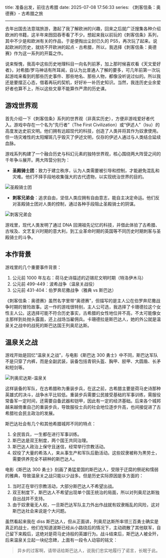 title: 准备出发，前往古希腊
date: 2025-07-08 17:56:33
series: 《刺客信条：奥德赛》- 古希腊之旅

---

去年出国去法意瑞旅游，激起了我了解欧洲的兴趣，回来之后就广泛搜集各种介绍欧洲的书籍，这半年来囫囵吞枣看了不少。想起来我以前玩的《刺客信条》系列，其中不少是和欧洲有关的作品，于是便掏出尘封已久的 PS5，再次玩了起来。说起欧洲的历史，就绕不开欧洲的起点 - 古希腊，所以，我选择《刺客信条：奥德赛》作为这一系列的开篇之作。

说来惭愧，我高中这些历史地理科目一向名列前茅，加上那时候喜欢看《天文爱好者》，对希腊/罗马神话有所耳闻，自认为比普通人了解的要多，可几年前第一次玩起游戏来看到的那些历史事件、那些地名、那些人物，都像没听说过似的。所以我还是要摆正心态，借着再玩的契机，好好补一补历史知识。当然，我连历史业余爱好者也算不上，所以这些文章不能算作严肃的历史课。

## 游戏世界观

首先介绍一下《刺客信条》系列的世界观（非真实历史），方便非游戏爱好者代入。游戏中存在一个名为“先行者”（The First Civilization）或“伊述人”（Isu）的高度发达史前文明。他们拥有远超现代的科技，创造了人类并将其作为奴隶使用。但一场灾难性的太阳耀斑几乎毁灭了伊述文明，仅存的伊述人通过与人类结合延续血脉。

游戏系列构建了一个融合历史与科幻元素的独特世界观，核心围绕两大阵营之间的千年争斗展开。两大阵营分别为：

* **圣殿骑士团**：致力于建立秩序，认为人类需要被引导和控制，才能避免混乱和灾难。他们不择手段地收集强大的古代遗物，以实现统治世界的目的。

![圣殿骑士团](https://www.lyyyuna.com/img/posts/odyssey/ac-odyssey-0001.jpg)

* **刺客兄弟会**：追求自由，坚信人类应拥有自由意志，能自主决定命运。他们反对圣殿骑士团对人类的控制，通过各种手段阻止圣殿骑士的阴谋。

![刺客兄弟会](https://www.lyyyuna.com/img/posts/odyssey/ac-odyssey-0002.jpg)

游戏里，现代人类发明了通过 DNA 回溯祖先记忆的科技，并借此体验了古希腊、古埃及、文艺复兴时期的意大利，到工业革命时期的英国等不同历史时期刺客与圣殿骑士的斗争。

## 本作背景

游戏里的几个重要事件背景：

1. 公元前 1000 年左右：荷马史诗描述的迈锡尼文明时期（特洛伊木马）
2. 公元前 499-449：波希战争（温泉关战役）
3. 公元前 431-404：伯罗奔尼撒战争（雅典 vs 斯巴达）

《刺客信条：奥德赛》虽然名字里带“奥德赛”，但描写的是主人公在伯罗奔尼撒战争时期的冒险故事。这一作的游戏很特别，主人公可选，我选择了卡珊德拉这个女性主人公。这选择可能不符合历史事实，古希腊的女性地位并不高，不太可能像女主那样到处抛头露面，还上战场当雇佣兵。卡珊德拉是斯巴达人，她的外公就是温泉关之战中的战死的斯巴达国王列奥尼达斯。

## 温泉关之战

游戏开始是回忆“温泉关之战”，与电影《斯巴达 300 勇士》中不同，斯巴达军队不是只穿了内裤，而是全副武装，装备包括青铜头盔、胸甲、胫甲、大圆盾、长矛和短剑等。

![列奥尼达斯-温泉关](https://www.lyyyuna.com/img/posts/odyssey/ac-odyssey-0000.jpg)

这样装备的军队，在古希腊称为重装步兵，在这之前，古希腊主要是荷马史诗那种英雄式的决斗，战争水平比较低。重装步兵需要公民接受基础的军事训练，需服役常备军一定时间，还需要自备武器和铠甲，因此有一定的经济基础。后来各个城邦越来越倚重自己的重装步兵，导致服役士兵的社会地位逐步升高，也间接促进了古希腊社会民主政治的发展。


斯巴达社会有几个和其他希腊城邦不同的特点：

1. 全民皆兵，一生都在进行军事训练。
2. 斯巴达是双王制度，两个国王共同治理。
3. 斯巴达人政治上保守且迷信，经常举行宗教活动。
4. 奴役了大量的希洛人，来从事生产和军队后勤活动。这些奴隶被称为黒劳士，需要供养完全不耕种的斯巴达人。

电影《斯巴达 300 勇士》刻画了勇猛爱国的斯巴达人，受限于迂腐的祭祀和懦弱的雅典，导致温泉关之战只能以少战多。但是历史实际原因是多方面的：

1. 当时正在举行宗教活动，大部分斯巴达人不希望出战。
2. 双王制度下，斯巴达人不希望出现单个国王统治的局面，所以对列奥尼达斯独自出战并不支持。
3. 由于奴隶毫无人权，一旦斯巴达军队主力外出作战就有奴隶叛乱的风险，这对斯巴达社会来说是个大问题。

虽然看起来我在 diss 斯巴达人，但从正面讲，列奥尼达斯所率领三百勇士确实是真正的战士，他们在知道波斯已经从小路绕后的情况下，主动疏散了其他联军，自己留下来殿后，这绝对是荷马史诗般的英雄行为。战斗结束后，斯巴达人被全歼，后来温泉关立起一块纪念碑，上面有一段令人动容的铭文：

> 异乡的过客啊，请带话给斯巴达人，说我们忠实地履行了诺言，长眠于此。

